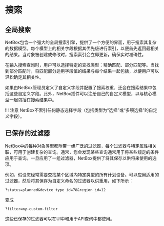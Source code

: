 # 搜索

## 全局搜索

NetBox包含一个强大的全局搜索引擎，提供了一个方便的界面，用于搜索其复杂的数据模型。每个模型上的相关字段根据其优先级进行索引，以便首先返回最相关的结果。当对象被创建或修改时，搜索索引会立即更新，确保实时准确性。

在输入搜索查询时，用户可以选择特定的查找类型：精确匹配、部分匹配等。当找到部分匹配时，将匹配部分适用字段值的结果与每个结果一起包括，以便用户可以轻松确定其相关性。

如果由NetBox管理员定义了自定义字段并配置了搜索权重，还会在搜索结果中包括这些自定义字段。此外，NetBox插件可以注册自己的自定义模型，以与核心模型一起包括在搜索结果中。

!!! 注意
    NetBox不索引任何静态选择字段（包括类型为“选择”或“多项选择”的自定义字段）。

## 已保存的过滤器

NetBox中的每种对象类型都附带一组广泛的过滤器，每个过滤器与特定属性相关联，可用于创建复杂的查询。通常，您会发现某些查询通常用于将某些规定的条件应用于查询。一旦应用了一组过滤器，NetBox提供了将其保存以供将来使用的选项。

例如，假设您经常需要查找某个区域内特定类型的所有计划设备。可以应用适用的过滤器，然后将其保存为自定义命名的过滤器以供重用，如下所示：

```
?status=planned&device_type_id=78&region_id=12
```

变成

```
?filter=my-custom-filter
```

这些已保存的过滤器可以在UI中和用于API查询中都使用。